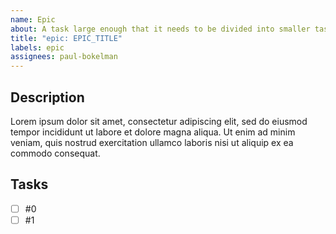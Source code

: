 ```yaml
---
name: Epic
about: A task large enough that it needs to be divided into smaller tasks. Labeled as `epic`.
title: "epic: EPIC_TITLE"
labels: epic
assignees: paul-bokelman
---
```


## Description

Lorem ipsum dolor sit amet, consectetur adipiscing elit, sed do eiusmod tempor incididunt ut labore et dolore magna aliqua. Ut enim ad minim veniam, quis nostrud exercitation ullamco laboris nisi ut aliquip ex ea commodo consequat.

## Tasks

- [ ] #0
- [ ] #1
